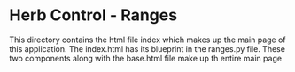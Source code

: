 # Herb Control - Ranges
This directory contains the html file index which makes up the main page of this application. The index.html has its blueprint in the ranges.py file. These two components along with the base.html file make up th entire main page